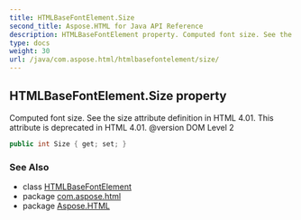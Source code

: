 ```yaml
---
title: HTMLBaseFontElement.Size
second_title: Aspose.HTML for Java API Reference
description: HTMLBaseFontElement property. Computed font size. See the size attribute definition in HTML 4.01. This attribute is deprecated in HTML 4.01. version DOM Level 2
type: docs
weight: 30
url: /java/com.aspose.html/htmlbasefontelement/size/
---
```

## HTMLBaseFontElement.Size property

Computed font size. See the size attribute definition in HTML 4.01. This attribute is deprecated in HTML 4.01. @version DOM Level 2

```java
public int Size { get; set; }
```

### See Also

* class [HTMLBaseFontElement](../)
* package [com.aspose.html](../../htmlbasefontelement/)
* package [Aspose.HTML](../../../)
